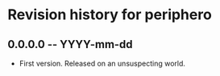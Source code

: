 # Revision history for periphero

## 0.0.0.0  -- YYYY-mm-dd

* First version. Released on an unsuspecting world.
